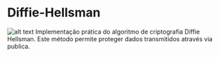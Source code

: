 # Diffie-Hellsman
![alt text](https://upload.wikimedia.org/wikipedia/commons/thumb/4/4c/Public_key_shared_secret.svg/250px-Public_key_shared_secret.svg.png)
Implementação prática do algoritmo de criptografia Diffie Hellsman. Este método permite proteger dados transmitidos através via publica.
